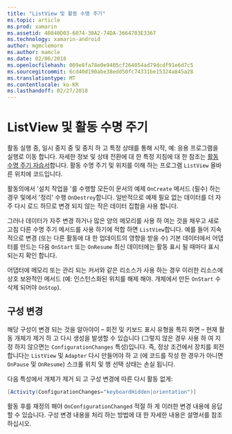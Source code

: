 ```yaml
---
title: "ListView 및 활동 수명 주기"
ms.topic: article
ms.prod: xamarin
ms.assetid: 40840D03-6074-30A2-74DA-3664703E3367
ms.technology: xamarin-android
author: mgmclemore
ms.author: mamcle
ms.date: 02/06/2018
ms.openlocfilehash: 009e8fa78e0e9405cf264054ad79dcdf91e6d7c5
ms.sourcegitcommit: 6cd40d190abe38edd50fc74331be15324a845a28
ms.translationtype: MT
ms.contentlocale: ko-KR
ms.lasthandoff: 02/27/2018
---
```

# <a name="listview-and-the-activity-lifecycle"></a>ListView 및 활동 수명 주기

활동 실행 중, 일시 중지 중 및 중지 하 고 특정 상태를 통해 시작, 예: 응용 프로그램을 실행로 이동 합니다. 자세한 정보 및 상태 전환에 대 한 특정 지침에 대 한 참조는 [활동 수명 주기 자습서](~/android/app-fundamentals/activity-lifecycle/index.md)합니다.
활동 수명 주기 및 위치를 이해 하는 프로그램 `ListView` 올바른 위치에 코드입니다.

활동의에서 '설치 작업을 '를 수행할 모든이 문서의 예제 `OnCreate` 메서드 (필수) 하는 경우 및에서 '정리' 수행 `OnDestroy`합니다. 일반적으로 예제 필요 없는 데이터를 더 자주 다시 로드 하므로 변경 되지 않는 작은 데이터 집합을 사용 합니다.

그러나 데이터가 자주 변경 하거나 많은 양의 메모리를 사용 하 여는 것을 채우고 새로 고침 다른 수명 주기 메서드를 사용 하기에 적합 하면 `ListView`합니다. 예를 들어 지속적으로 변경 (또는 다른 활동에 대 한 업데이트의 영향을 받을 수) 기본 데이터에서 어댑터를 만드는 다음 `OnStart` 또는 `OnResume` 최신 데이터에는 활동 표시 될 때마다 표시 되는지 확인 합니다.

어댑터에 메모리 또는 관리 되는 커서와 같은 리소스가 사용 하는 경우 이러한 리소스에 상호 보완적인 메서드 (예: 인스턴스화된 위치를 해제 해야. 개체에서 만든 `OnStart` 수 삭제 되어야 `OnStop`).

<a name="Configuration_Changes" />

## <a name="configuration-changes"></a>구성 변경

해당 구성이 변경 되는 것을 알아야이 &ndash; 회전 및 키보드 표시 유형을 특히 화면 &ndash; 현재 활동 개체가 제거 하 고 다시 생성을 발생할 수 있습니다 (그렇지 않은 경우 사용 하 여 지정 하지 않으면는 `ConfigurationChanges` 특성)입니다. 즉, 정상 조건에서 장치를 회전 합니다는 `ListView` 및 `Adapter` 다시 만들어야 하 고 (에 코드를 작성 한 경우가 아니면 `OnPause` 및 `OnResume`) 스크롤 위치 및 행 선택 상태는 손실 됩니다.

다음 특성에서 개체가 제거 되 고 구성 변경에 따른 다시 활동 없게:

```csharp
[Activity(ConfigurationChanges="keyboardHidden|orientation")]
```

활동 후를 재정의 해야 `OnConfigurationChanged` 적절 하 게 이러한 변경 내용에 응답할 수 있습니다. 구성 변경 내용을 처리 하는 방법에 대 한 자세한 내용은 설명서를 참조 하십시오.

